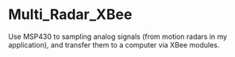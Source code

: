 # Multi_Radar_XBee
Use MSP430 to sampling analog signals (from motion radars in my application), and transfer them to a computer via XBee modules.
